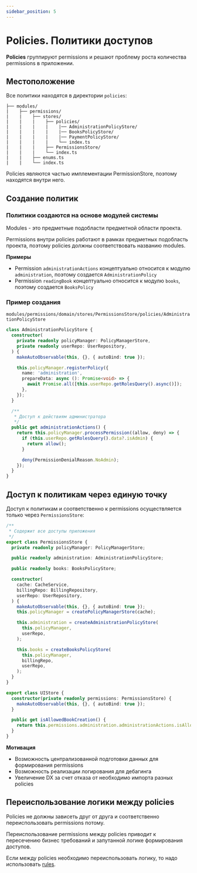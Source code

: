 ```yaml
---
sidebar_position: 5
---
```


# Policies. Политики доступов

**Policies** группируют permissions и решают проблему роста количества permissions в приложении.

## Местоположение

Все политики находятся в директории `policies`:
```
├── modules/
|    ├── permissions/
|    |    ├── stores/
|    |    |    ├── policies/
|    |    |    |    |── AdministrationPolicyStore/
|    |    |    |    |── BooksPolicyStore/
|    |    |    |    |── PaymentPolicyStore/
|    |    |    |    └── index.ts
|    |    |    ├── PermissionsStore/
|    |    |    └── index.ts
|    |    ├── enums.ts
|    |    └── index.ts
```

Policies являются частью имплементации PermissionStore, поэтому находятся внутри него.

## Создание политик

### Политики создаются на основе модулей системы

Modules - это предметные подобласти предметной области проекта.

Permissions внутри policies работают в рамках предметных подобласть проекта, поэтому policies должны соответствовать названию modules.

**Примеры**

- Permission `administrationActions` концептуально относится к модулю `administration`, поэтому создается `AdministrationPolicy`
- Permission `readingBook` концептуально относится к модулю `books`, поэтому создается `BooksPolicy`

### Пример создания

```modules/permissions/domain/stores/PermissionsStore/policies/AdministrationPolicyStore```
```ts
class AdministrationPolicyStore {
  constructor(
    private readonly policyManager: PolicyManagerStore,
    private readonly userRepo: UserRepository,
  ) {
    makeAutoObservable(this, {}, { autoBind: true });

    this.policyManager.registerPolicy({
      name: 'administration',
      prepareData: async (): Promise<void> => {
        await Promise.all([this.userRepo.getRolesQuery().async()]);
      },
    });
  }

  /**
   * Доступ к действиям администратора
   */
  public get administrationActions() {
    return this.policyManager.processPermission((allow, deny) => {
      if (this.userRepo.getRolesQuery().data?.isAdmin) {
        return allow();
      }

      deny(PermissionDenialReason.NoAdmin);
    });
  }
}
```

## Доступ к политикам через единую точку

Доступ к политикам и соответственно к permissions осуществляется только через `PermissionsStore`:
```ts
/**
 * Содержит все доступы приложения
 */
export class PermissionsStore {
  private readonly policyManager: PolicyManagerStore;

  public readonly administration: AdministrationPolicyStore;

  public readonly books: BooksPolicyStore;

  constructor(
    cache: CacheService,
    billingRepo: BillingRepository,
    userRepo: UserRepository,
  ) {
    makeAutoObservable(this, {}, { autoBind: true });
    this.policyManager = createPolicyManagerStore(cache);

    this.administration = createAdministrationPolicyStore(
      this.policyManager,
      userRepo,
    );

    this.books = createBooksPolicyStore(
      this.policyManager,
      billingRepo,
      userRepo,
    );
  }
}
```

```ts
export class UIStore {
  constructor(private readonly permissions: PermissionsStore) {
    makeAutoObservable(this, {}, { autoBind: true });
  }

  public get isAllowedBookCreation() {
    return this.permissions.administration.administrationActions.isAllowed;
  }
}
```

**Мотивация**

- Возможность централизованной подготовки данных для формирования permissions
- Возможность реализации логирования для дебагинга
- Увеличение DX за счет отказа от необходимо импорта разных policies

## Переиспользование логики между policies

Policies не должны зависеть друг от друга и соответственно переиспользовать permissions потому.

Переиспользование permissions между policies приводит к пересечению бизнес требований и запутанной логике формирования доступов.

Если между policies необходимо переиспользовать логику, то надо использовать [rules](./rules).
